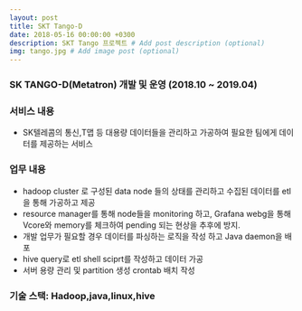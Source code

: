 ```yaml
---
layout: post
title: SKT Tango-D 
date: 2018-05-16 00:00:00 +0300
description: SKT Tango 프로젝트 # Add post description (optional)
img: tango.jpg # Add image post (optional)
---
```


### SK TANGO-D(Metatron) 개발 및 운영 (2018.10 ~ 2019.04)
### 서비스 내용 
- SK텔레콤의 통신,T맵 등 대용량 데이터들을 관리하고 가공하여 필요한 팀에게 데이터를 제공하는 서비스 

### 업무 내용 
- hadoop cluster 로 구성된 data node 들의 상태를 관리하고 수집된 데이터를  etl을 통해 가공하고 제공
- resource manager를 통해 node들을 monitoring 하고, Grafana webg을 통해 Vcore와 memory를 체크하여 pending 되는 현상을 추후에 방지.
- 개발 업무가 필요할 경우 데이터를 파싱하는 로직을 작성 하고 Java daemon을 배포 
- hive query로 etl shell sciprt를 작성하고 데이터 가공
- 서버 용량 관리 및 partition 생성 crontab 배치 작성  

### 기술 스택: Hadoop,java,linux,hive 